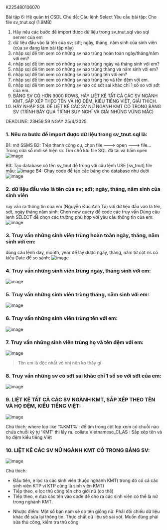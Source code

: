 K225480106070 

Bài tập 6: Hệ quản trị CSDL
Chủ đề: Câu lệnh Select
Yêu cầu bài tập: 
Cho file sv_tnut.sql (1.6MB)
1. Hãy nêu các bước để import được dữ liệu trong sv_tnut.sql vào sql server của em
2. dữ liệu đầu vào là tên của sv; sđt; ngày, tháng, năm sinh của sinh viên (của sv đang làm bài tập này)
3. nhập sql để tìm xem có những sv nào trùng hoàn toàn ngày/tháng/năm với em?
4. nhập sql để tìm xem có những sv nào trùng ngày và tháng sinh với em?
5. nhập sql để tìm xem có những sv nào trùng tháng và năm sinh với em?
6. nhập sql để tìm xem có những sv nào trùng tên với em?
7. nhập sql để tìm xem có những sv nào trùng họ và tên đệm với em.
8. nhập sql để tìm xem có những sv nào có sđt sai khác chỉ 1 số so với sđt của em.
9. BẢNG SV CÓ HƠN 9000 ROWS, HÃY LIỆT KÊ TẤT CẢ CÁC SV NGÀNH KMT, SẮP XẾP THEO TÊN VÀ HỌ ĐỆM, KIỂU TIẾNG  VIỆT, GIẢI THÍCH.
10. HÃY NHẬP SQL ĐỂ LIỆT KÊ CÁC SV NỮ NGÀNH KMT CÓ TRONG BẢNG SV (TRÌNH BÀY QUÁ TRÌNH SUY NGHĨ VÀ GIẢI NHỮNG VỨNG MẮC)

DEADLINE: 23H59:59 NGÀY 25/4/2025


### 1. Nêu ra bước để import được dữ liệu trong sv_tnut.sql là:
B1: mở SSMS
B2: Trên thanh công cụ, chọn file ---> open ---> file... Trong cửa sổ mới sẽ hiện ra. Tìm chỗ lưu file SQL đã tải và bấm open
![image](https://github.com/user-attachments/assets/68ce898b-dc41-43b4-a557-735199292558)

B3: Tạo database có tên sv_tnut để trùng với câu lệnh USE [sv_tnut] file mẫu:
![image](https://github.com/user-attachments/assets/90a32fec-82a0-4857-aac8-d7d74eb64f26)
B4: Chạy code để tạo các bảng cho database như dưới
![image](https://github.com/user-attachments/assets/cb77bf11-7a17-41ae-a8d8-22f43588f496)

### 2. dữ liệu đầu vào là tên của sv; sđt; ngày, tháng, năm sinh của sinh viên
ruy vấn ra thông tin của em (Nguyễn Đức Anh Tú) với dữ liệu đầu vào là tên, sdt, ngày tháng năm sinh:
Chọn new query để code các truy vấn
Dùng câu lenh SELECT để chọn các trường phù hợp với yêu cầu thông tin của em:
![image](https://github.com/user-attachments/assets/5c5bbd2f-f8bf-4937-9590-c25bb893e7a6)

### 3. Truy vấn những sinh viên trùng hoàn toàn ngày, tháng, năm sinh với em:
dùng câu lệnh day, month, year để lấy được ngày, tháng, năm từ cột ns có kiểu Date để so sánh:
![image](https://github.com/user-attachments/assets/4fe3568c-4367-469a-848e-6e9dad4553d5)

### 4. Truy vấn những sinh viên trùng ngày, tháng sinh với em:
![image](https://github.com/user-attachments/assets/2f62abc7-75f0-47d6-902f-e62a05ca3a5f)

### 5. Truy vấn những sinh viên trùng tháng, năm sinh với em:
![image](https://github.com/user-attachments/assets/1bf0fec8-f96d-40ba-b348-2dc89bb00b53)

### 6. Truy vấn những sinh viên trùng tên với em:
![image](https://github.com/user-attachments/assets/234c751c-c9c3-407a-9c02-aa0e9b62b418)

### 7. Truy vấn những sinh viên trùng họ và tên đệm với em:
![image](https://github.com/user-attachments/assets/c576840d-b5dd-4197-9ffb-506d65fd5884)
> Tên em là độc nhất vô nhị nên ko thấy gì

### 8. Truy vấn những sv có sđt sai khác chỉ 1 số so với sđt của em:
![image](https://github.com/user-attachments/assets/e30738d6-dfbb-4b39-923d-609820e8b8ce)

### 9. LIỆT KÊ TẤT CẢ CÁC SV NGÀNH KMT, SẮP XẾP THEO TÊN VÀ HỌ ĐỆM, KIỂU TIẾNG VIỆT:
![image](https://github.com/user-attachments/assets/075a906b-5a2e-490c-8d34-31160d656e2e)

Chú thích:
where lop like '%KMT%': để tìm trong cột lop xem có chuỗi nào chứa chuỗi ký tự 'KMT' thì lấy ra.
collate Vietnamese_CI_AS : Sắp xêp tên và họ đệm kiểu tiếng Việt

### 10. LIỆT KÊ CÁC SV NỮ NGÀNH KMT CÓ TRONG BẢNG SV:
![image](https://github.com/user-attachments/assets/bc99eb45-5c13-40d3-8558-6e14141c7743)

Chú thích:
- Đầu tiên, e lọc ra các sinh viên thuộc nghành KMT( trong đó có cả các sinh viên KTP vì KTP cũng là sinh viên KMT)
- Tiếp theo, e lọc thủ công tên cho giới nữ (có thể)
- Tiếp theo, e đưa các tên vào code để cho ra các sinh viên có thể là nữ trong nghành KMT.

+ Nhược điểm: Một số bạn nam sẽ có tên giống nữ. Phải đối chiếu dữ liệu khác để sửa lại thông tin. Thực chất dữ liệu sẽ sai sót. Muốn đúng phải sửa thủ công, kiểm tra thủ công









